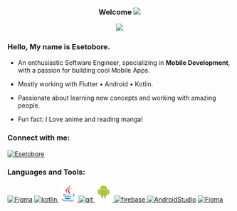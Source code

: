 <h3 align="center">
  Welcome

  <img src="https://media.giphy.com/media/hvRJCLFzcasrR4ia7z/giphy.gif" width="28">

</h3>

<p align="center">
  <a href="https://github.com/Esetobore"><img src="https://readme-typing-svg.herokuapp.com/?lines=MOBILE%20SOFTWARE%20DEVELOPER;CROSS-PLATFORM%20DEVELOPER&font=sans-serif&color=44e3a6&center=true&width=400&height=50&vCenter=true&size=22"></a>
</p>

<!-- <p align = "center">
 <a href= "https://github.com/Esetobore" target="_blanc"> <img src="" height="130" width="100%"/> </a>
</p> -->

### Hello, My name is Esetobore.

* An enthusiastic Software Engineer, specializing in **Mobile Development**, with a passion for building cool Mobile Apps.

* Mostly working with Flutter • Android • Kotlin.
* Passionate about learning new concepts and working with amazing people. 
* Fun fact: I Love anime and reading manga!

<!-- ### Github stats
<details> 
  <summary>💻 GitHub Profile Stats</summary>
    <a href="https://github.com/Esetobore"><img alt="Esetobore Github Stats" src="https://github-readme-stats.vercel.app/api/?username=Esetobore&count_private=true&theme=tokyonight&showicons=true"/></a>
</details> -->


<h3 align="left">Connect with me:</h3>
<p align="left">
<a href="https://twitter.com/Esetobore" target="blank"><img align="center" src="https://raw.githubusercontent.com/rahuldkjain/github-profile-readme-generator/master/src/images/icons/Social/twitter.svg" alt="Esetobore" height="30" width="40" /></a>
</p>

<h3 align="left">Languages and Tools:</h3>
<p align="left"> 
<a href="https://flutter.dev/"> <img src="https://cdn.worldvectorlogo.com/logos/flutter.svg" alt="Figma" width="40" height="40"/></a>
<a href="https://kotlinlang.org" target="_blank"> <img src="https://www.vectorlogo.zone/logos/kotlinlang/kotlinlang-icon.svg" alt="kotlin" width="40" height="40"/> </a> 
<a href="https://www.java.com" target="_blank"> <img src="https://raw.githubusercontent.com/devicons/devicon/master/icons/java/java-original.svg" alt="java" width="40" height="40"/> </a>
<a href="https://git-scm.com/" target="_blank"> <img src="https://www.vectorlogo.zone/logos/git-scm/git-scm-icon.svg" alt="git" width="40" height="40"/> </a> 
<a href="https://developer.android.com" target="_blank"> <img src="https://raw.githubusercontent.com/devicons/devicon/master/icons/android/android-original-wordmark.svg" alt="android" width="40" height="40"/> </a> <a href="https://firebase.google.com/" target="_blank">
<img src="https://www.vectorlogo.zone/logos/firebase/firebase-icon.svg" alt="firebase" width="40" height="40"/> 
<a href="https://developer.android.com/studio"> <img src="https://upload.wikimedia.org/wikipedia/commons/9/95/Android_Studio_Icon_3.6.svg" alt="AndroidStudio" width="40" height="40"/></a>
<a href="https://www.figma.com"> <img src="https://upload.wikimedia.org/wikipedia/commons/thumb/3/33/Figma-logo.svg/64px-Figma-logo.svg.png" alt="Figma" width="40" height="40"/></a>
</p>

